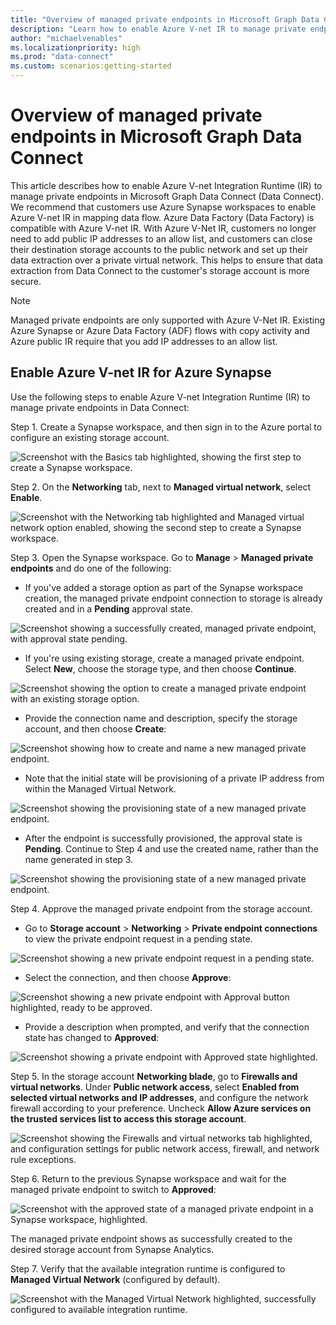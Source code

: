 ```yaml
---
title: "Overview of managed private endpoints in Microsoft Graph Data Connect"
description: "Learn how to enable Azure V-net IR to manage private endpoints in Microsoft Graph Data Connect."
author: "michaelvenables"
ms.localizationpriority: high
ms.prod: "data-connect"
ms.custom: scenarios:getting-started
---
```


# Overview of managed private endpoints in Microsoft Graph Data Connect

This article describes how to enable Azure V-net Integration Runtime (IR) to manage private endpoints in Microsoft Graph Data Connect (Data Connect). We recommend that customers use Azure Synapse workspaces to enable Azure V-net IR in mapping data flow. Azure Data Factory (Data Factory) is compatible with Azure V-net IR. With Azure V-Net IR, customers no longer need to add public IP addresses to an allow list, and customers can close their destination storage accounts to the public network and set up their data extraction over a private virtual network. This helps to ensure that data extraction from Data Connect to the customer's storage account is more secure.

> [!NOTE]
> Managed private endpoints are only supported with Azure V-Net IR. Existing Azure Synapse or Azure Data Factory (ADF) flows with copy activity and Azure public IR require that you add IP addresses to an allow list.

## Enable Azure V-net IR for Azure Synapse

Use the following steps to enable Azure V-net Integration Runtime (IR) to manage private endpoints in Data Connect:

Step 1. Create a Synapse workspace, and then sign in to the Azure portal to configure an existing storage account.

![Screenshot with the Basics tab highlighted, showing the first step to create a Synapse workspace.](images/create-synapse-workspace.png)

Step 2. On the **Networking** tab, next to **Managed virtual network**, select **Enable**.

![Screenshot with the Networking tab highlighted and Managed virtual network option enabled, showing the second step to create a Synapse workspace.](images/create-synapse-workspace-networking.png)

Step 3. Open the Synapse workspace. Go to **Manage** > **Managed private endpoints** and do one of the following:

- If you've added a storage option as part of the Synapse workspace creation, the managed private endpoint connection to storage is already created and in a **Pending** approval state.

![Screenshot showing a successfully created, managed private endpoint, with approval state pending.](images/managed-private-endpoint-created-pending-approval-state.png)

- If you're using existing storage, create a managed private endpoint. Select **New**, choose the storage type, and then choose **Continue**.

![Screenshot showing the option to create a managed private endpoint with an existing storage option.](images/create-managed-private-endpoint-existing-storage.png)

- Provide the connection name and description, specify the storage account, and then choose **Create**:

![Screenshot showing how to create and name a new managed private endpoint.](images/create-new-managed-private-endpoint.png)

- Note that the initial state will be provisioning of a private IP address from within the Managed Virtual Network.

![Screenshot showing the provisioning state of a new managed private endpoint.](images/managed-private-endpoint-provisioning-state.png)

- After the endpoint is successfully provisioned, the approval state is **Pending**. Continue to Step 4 and use the created name, rather than the name generated in step 3.

![Screenshot showing the provisioning state of a new managed private endpoint.](images/managed-private-endpoint-approval-state-pending.png)

Step 4. Approve the managed private endpoint from the storage account.

- Go to **Storage account** > **Networking** > **Private endpoint connections** to view the private endpoint request in a pending state.

![Screenshot showing a new private endpoint request in a pending state.](images/private-endpoint-request-pending-state.png)

- Select the connection, and then choose **Approve**:

![Screenshot showing a new private endpoint with Approval button highlighted, ready to be approved.](images/private-endpoint-connection-approval-step.png)

- Provide a description when prompted, and verify that the connection state has changed to **Approved**:

![Screenshot showing a private endpoint with Approved state highlighted.](images/private-endpoint-connection-approved-status.png)

Step 5. In the storage account **Networking blade**, go to **Firewalls and virtual networks**. Under **Public network access**, select **Enabled from selected virtual networks and IP addresses**, and configure the network firewall according to your preference. Uncheck **Allow Azure services on the trusted services list to access this storage account**.

![Screenshot showing the Firewalls and virtual networks tab highlighted, and configuration settings for public network access, firewall, and network rule exceptions.](images/firewalls-and-virtual-networks-configuration-settings.png)

Step 6. Return to the previous Synapse workspace and wait for the managed private endpoint to switch to **Approved**:

![Screenshot with the approved state of a managed private endpoint in a Synapse workspace, highlighted.](images/synapse-workspace-private-endpoint-approved-state.png)

The managed private endpoint shows as successfully created to the desired storage account from Synapse Analytics.

Step 7. Verify that the available integration runtime is configured to **Managed Virtual Network** (configured by default).

![Screenshot with the Managed Virtual Network highlighted, successfully configured to available integration runtime.](images/integration-runtime-configured-managed-virtual-network.png)

